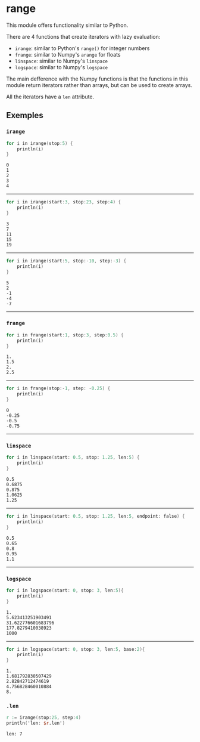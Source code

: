 # range

This module offers functionality similar to Python. 

There are 4 functions that create iterators with lazy evaluation:
- `irange`: similar to Python's `range()` for integer numbers
- `frange`: similar to Numpy's `arange` for floats
- `linspace`: similar to Numpy's `linspace`
- `logspace`: similar to Numpy's `logspace`

The main defference with the Numpy functions is that the functions in this module return iterators rather than arrays, but can be used to create arrays.

All the iterators have a `len` attribute.

## Exemples

### `irange`

```v
for i in irange(stop:5) {
	println(i)
}
```
```console
0
1
2
3
4
```
-----------------
```v
for i in irange(start:3, stop:23, step:4) {
	println(i)
}
```
```console
3
7
11
15
19
```
------------
```v
for i in irange(start:5, stop:-10, step:-3) {
	println(i)
}
```
```console
5
2
-1
-4
-7
```
------
### `frange`

```v
for i in frange(start:1, stop:3, step:0.5) {
	println(i)
}
```
```console
1.
1.5
2.
2.5
```
-------
```v
for i in frange(stop:-1, step: -0.25) {
	println(i)
}
```
```console
0
-0.25
-0.5
-0.75
```
-------
### `linspace`
```v
for i in linspace(start: 0.5, stop: 1.25, len:5) {
	println(i)
}
```
```console
0.5
0.6875
0.875
1.0625
1.25
```
------
```v
for i in linspace(start: 0.5, stop: 1.25, len:5, endpoint: false) {
	println(i)
}
```
```console
0.5
0.65
0.8
0.95
1.1
```
------
### `logspace`
```v
for i in logspace(start: 0, stop: 3, len:5){
	println(i)
}
```
```console
1.
5.623413251903491
31.622776601683796
177.8279410038923
1000
```
------
```v
for i in logspace(start: 0, stop: 3, len:5, base:2){
	println(i)
}
```
```console
1.
1.681792830507429
2.82842712474619
4.756828460010884
8.
```

### `.len`

```v
r := irange(stop:25, step:4)
println('len: $r.len')
```
```console
len: 7
```